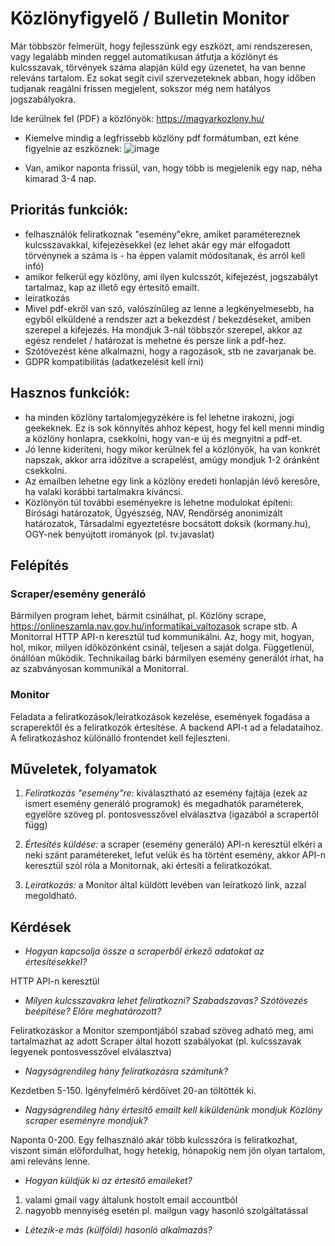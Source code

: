 # Közlönyfigyelő / Bulletin Monitor

Már többször felmerült, hogy fejlesszünk egy eszközt, ami rendszeresen, vagy legalább minden reggel automatikusan átfutja a közlönyt és kulcsszavak, törvények száma alapján küld egy üzenetet, ha van benne releváns tartalom. Ez sokat segít civil szervezeteknek abban, hogy időben tudjanak reagálni frissen megjelent, sokszor még nem hatályos jogszabályokra.

Ide kerülnek fel (PDF) a közlönyök:
https://magyarkozlony.hu/

- Kiemelve mindig a legfrissebb közlöny pdf formátumban, ezt kéne figyelnie az eszköznek:
![image](https://user-images.githubusercontent.com/25430950/232760741-b13f5c7b-498a-4f96-85b8-1c9b9075211d.png)

- Van, amikor naponta frissül, van, hogy több is megjelenik egy nap, néha kimarad 3-4 nap.

## Prioritás funkciók:
- felhasználók feliratkoznak "esemény"ekre, amiket paramétereznek kulcsszavakkal, kifejezésekkel (ez lehet akár egy már elfogadott törvénynek a száma is - ha éppen valamit módosítanak, és arról kell infó)
- amikor felkerül egy közlöny, ami ilyen kulcsszót, kifejezést, jogszabályt tartalmaz, kap az illető egy értesítő emailt.
- leiratkozás
- Mivel pdf-ekről van szó, valószínűleg az lenne a legkényelmesebb, ha egyből elküldené a rendszer azt a bekezdést / bekezdéseket, amiben szerepel a kifejezés. Ha mondjuk 3-nál többször szerepel, akkor az egész rendelet / határozat is mehetne és persze link a pdf-hez.
- Szótövezést kéne alkalmazni, hogy a ragozások, stb ne zavarjanak be.
- GDPR kompatibilitás (adatkezelésit kell írni)

## Hasznos funkciók:
- ha minden közlöny tartalomjegyzékére is fel lehetne irakozni, jogi geekeknek. Ez is sok könnyítés ahhoz képest, hogy fel kell menni mindig a közlöny honlapra, csekkolni, hogy van-e új és megnyitni a pdf-et.
- Jó lenne kideríteni, hogy mikor kerülnek fel a közlönyök, ha van konkrét napszak, akkor arra időzítve a scrapelést, amúgy mondjuk 1-2 óránként csekkolni.
- Az emailben lehetne egy link a közlöny eredeti honlapján lévő keresőre, ha valaki korábbi tartalmakra kíváncsi.
- Közlönyön túl további eseményekre is lehetne modulokat építeni: Bírósági határozatok, Ügyészség, NAV, Rendőrség anonimizált határozatok, Társadalmi egyeztetésre bocsátott doksik (kormany.hu), OGY-nek benyújtott irományok (pl. tv.javaslat)

## Felépítés
### Scraper/esemény generáló
Bármilyen program lehet, bármit csinálhat, pl. Közlöny scrape, https://onlineszamla.nav.gov.hu/informatikai_valtozasok scrape stb. A Monitorral HTTP API-n keresztül tud kommunikálni. Az, hogy mit, hogyan, hol, mikor, milyen időközönként csinál, teljesen a saját dolga. Függetlenül, önállóan működik. Technikailag bárki bármilyen esemény generálót írhat, ha az szabványosan kommunikál a Monitorral.

### Monitor
Feladata a feliratkozások/leíratkozások kezelése, események fogadása a scraperektől és a feliratkozók értesítése. A backend API-t ad a feladataihoz. A feliratkozáshoz különálló frontendet kell fejleszteni.

## Műveletek, folyamatok
1. _Feliratkozás "esemény"re:_ kiválasztható az esemény fajtája (ezek az ismert esemény generáló programok) és megadhatók paraméterek, egyelőre szöveg pl. pontosvesszővel elválasztva (igazából a scrapertől függ)

2. _Értesítés küldése:_ a scraper (esemény generáló) API-n keresztül elkéri a neki szánt paramétereket, lefut velük és ha történt esemény, akkor API-n keresztül szól róla a Monitornak, aki értesíti a feliratkozókat.

3. _Leiratkozás:_ a Monitor által küldött levében van leíratkozó link, azzal megoldható.

## Kérdések
- _Hogyan kapcsolja össze a scraperből érkező adatokat az értesítésekkel?_

HTTP API-n keresztül

- _Milyen kulcsszavakra lehet feliratkozni? Szabadszavas? Szótövezés beépítése? Előre meghatározott?_

Feliratkozáskor a Monitor szempontjából szabad szöveg adható meg, ami tartalmazhat az adott Scraper által hozott szabályokat (pl. kulcsszavak legyenek pontosvesszővel elválasztva)

- _Nagyságrendileg hány feliratkozásra számítunk?_

Kezdetben 5-150. Igényfelmérő kérdőívet 20-an töltötték ki.

- _Nagyságrendileg hány értesítő emailt kell kiküldenünk mondjuk Közlöny scraper eseményre mondjuk?_

Naponta 0-200. Egy felhasználó akár több kulcsszóra is feliratkozhat, viszont simán előfordulhat, hogy hetekig, hónapokig nem jön olyan tartalom, ami releváns lenne.

- _Hogyan küldjük ki az értesítő emaileket?_
1. valami gmail vagy általunk hostolt email accountból
2. nagyobb mennyiség esetén pl. mailgun vagy hasonló szolgáltatással

- _Létezik-e más (külföldi) hasonló alkalmazás?_
